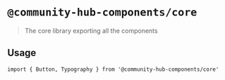 # `@community-hub-components/core`

> The core library exporting all the components

## Usage

```
import { Button, Typography } from '@community-hub-components/core'
```

